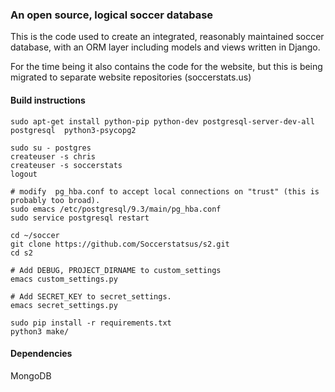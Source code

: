 ### An open source, logical soccer database

This is the code used to create an integrated, reasonably maintained soccer database, with an ORM layer including models and views written in Django.

For the time being it also contains the code for the website, but this is being migrated to separate website repositories (soccerstats.us)


#### Build instructions
    
    sudo apt-get install python-pip python-dev postgresql-server-dev-all postgresql  python3-psycopg2
    
    sudo su - postgres
    createuser -s chris
    createuser -s soccerstats
    logout
    
    # modify  pg_hba.conf to accept local connections on "trust" (this is probably too broad).
    sudo emacs /etc/postgresql/9.3/main/pg_hba.conf 
    sudo service postgresql restart
    
    cd ~/soccer
    git clone https://github.com/Soccerstatsus/s2.git
    cd s2
    
    # Add DEBUG, PROJECT_DIRNAME to custom_settings
    emacs custom_settings.py
    
    # Add SECRET_KEY to secret_settings.
    emacs secret_settings.py
    
    sudo pip install -r requirements.txt 
    python3 make/


#### Dependencies

MongoDB